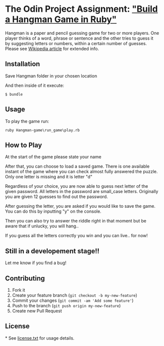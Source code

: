 # The Odin Project Assignment: ["Build a Hangman Game in Ruby"](https://www.theodinproject.com/courses/ruby-programming/lessons/file-i-o-and-serialization)

Hangman is a paper and pencil guessing game for two or more players. One player thinks of a word, phrase or sentence and the other tries to guess it by suggesting letters or numbers, within a certain number of guesses. Please see [Wikipedia article](https://en.wikipedia.org/wiki/Hangman_(game)) for extended info.

## Installation

Save Hangman folder in your chosen location

And then inside of it execute:

    $ bundle

## Usage

To play the game run:

    ruby Hangman-game\run_game\play.rb

## How to Play

At the start of the game please state your name

After that, you can choose to load a saved game. There is one available instant of the game where you can check almost fully answered the puzzle. Only one letter is missing and it is letter "d"

Regardless of your choice, you are now able to guess next letter of the given password. All letters in the password are small_case letters. Originally you are given 12 guesses to find out the password.

After guessing the letter, you are asked if you would like to save the game. You can do this by inputting "y" on the console.

Then you can also try to answer the riddle right in that moment but be aware that if unlucky, you will hang..

If you guess all the letters correctly you win and you can live.. for now!

## Still in a developement stage!!

Let me know if you find a bug!

## Contributing

1. Fork it
2. Create your feature branch (`git checkout -b my-new-feature`)
3. Commit your changes (`git commit -am 'Add some feature'`)
4. Push to the branch (`git push origin my-new-feature`)
5. Create new Pull Request

## License

\* See [license.txt](https://github.com/Kusnierewicz/Hangman-game/blob/master/LICENSE.txt) for usage details.